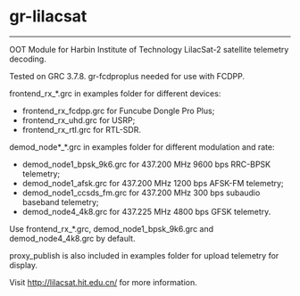 # gr-lilacsat
---------------------------------------
OOT Module for Harbin Institute of Technology LilacSat-2 satellite telemetry decoding.

Tested on GRC 3.7.8. gr-fcdproplus needed for use with FCDPP. 

frontend_rx_\*.grc in examples folder for different devices:
* frontend_rx_fcdpp.grc for Funcube Dongle Pro Plus;
* frontend_rx_uhd.grc for USRP;
* frontend_rx_rtl.grc for RTL-SDR.

demod_node\*_\*.grc in examples folder for different modulation and rate:
* demod_node1_bpsk_9k6.grc for 437.200 MHz 9600 bps RRC-BPSK telemetry;
* demod_node1_afsk.grc for 437.200 MHz 1200 bps AFSK-FM telemetry;
* demod_node1_ccsds_fm.grc for 437.200 MHz 300 bps subaudio baseband telemetry;
* demod_node4_4k8.grc for 437.225 MHz 4800 bps GFSK telemetry.
 
Use frontend_rx_\*.grc, demod_node1_bpsk_9k6.grc and demod_node4_4k8.grc by default.

proxy_publish is also included in examples folder for upload telemetry for display.

Visit http://lilacsat.hit.edu.cn/ for more information.

